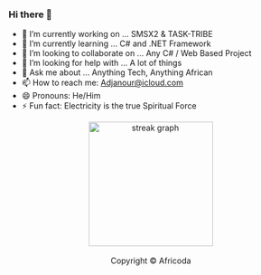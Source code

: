 ### Hi there 👋


- 🔭 I’m currently working on ... SMSX2 & TASK-TRIBE
- 🌱 I’m currently learning ... C# and .NET Framework
- 👯 I’m looking to collaborate on ... Any C# / Web Based Project
- 🤔 I’m looking for help with ... A lot of things
- 💬 Ask me about ... Anything Tech, Anything African 
- 📫 How to reach me: Adjanour@icloud.com
- 😄 Pronouns: He/Him
- ⚡ Fun fact: Electricity is the true Spiritual Force

<div align="center">
  <img src="https://streak-stats.demolab.com?user=Adjanour&theme=carbonfox" height="220" alt="streak graph" />
</div><br>

<div align="center"> 
  Copyright © Africoda
</div>
